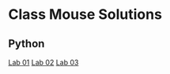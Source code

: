 # Class Mouse Solutions

## Python
[Lab 01](/python/helloworld.py)
[Lab 02](/python/madlib.py)
[Lab 03](/python/grading_lab.py)